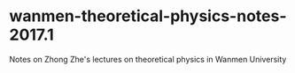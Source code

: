 # wanmen-theoretical-physics-notes-2017.1
Notes on Zhong Zhe's lectures on theoretical physics in Wanmen University
